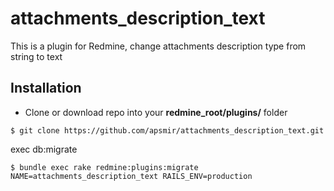 # attachments_description_text
This is a plugin for Redmine, change attachments description type from string to text

Installation
----------------------

* Clone or download repo into your **redmine_root/plugins/** folder

```
$ git clone https://github.com/apsmir/attachments_description_text.git
```


exec db:migrate 

```
$ bundle exec rake redmine:plugins:migrate NAME=attachments_description_text RAILS_ENV=production
